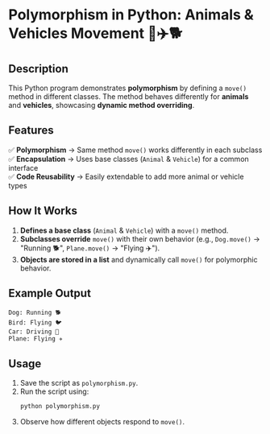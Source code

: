 # **Polymorphism in Python: Animals & Vehicles Movement** 🚗✈️🐕  

## **Description**  
This Python program demonstrates **polymorphism** by defining a `move()` method in different classes. The method behaves differently for **animals** and **vehicles**, showcasing **dynamic method overriding**.  

## **Features**  
✅ **Polymorphism** → Same method `move()` works differently in each subclass  
✅ **Encapsulation** → Uses base classes (`Animal` & `Vehicle`) for a common interface  
✅ **Code Reusability** → Easily extendable to add more animal or vehicle types  

## **How It Works**  
1. **Defines a base class** (`Animal` & `Vehicle`) with a `move()` method.  
2. **Subclasses override** `move()` with their own behavior (e.g., `Dog.move()` → "Running 🐕", `Plane.move()` → "Flying ✈️").  
3. **Objects are stored in a list** and dynamically call `move()` for polymorphic behavior.  

## **Example Output**  
```
Dog: Running 🐕
Bird: Flying 🐦
Car: Driving 🚗
Plane: Flying ✈️
```

## **Usage**  
1. Save the script as `polymorphism.py`.  
2. Run the script using:  
   ```sh
   python polymorphism.py
   ```
3. Observe how different objects respond to `move()`.  
